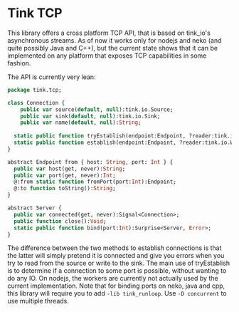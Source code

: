 # Tink TCP

This library offers a cross platform TCP API, that is based on tink_io's asynchronous streams. As of now it works only for nodejs and neko (and quite possibly Java and C++), but the current state shows that it can be implemented on any platform that exposes TCP capabilities in some fashion.

The API is currently very lean:

```haxe
package tink.tcp;

class Connection {
	public var source(default, null):tink.io.Source;
	public var sink(default, null):tink.io.Sink;
	public var name(default, null):String;
  
  static public function tryEstablish(endpoint:Endpoint, ?reader:tink.io.Worker, ?writer:tink.io.Worker):Suprise<Connection, Error>;
  static public function establish(endpoint:Endpoint, ?reader:tink.io.Worker, ?writer:tink.io.Worker):Connection;
}

abstract Endpoint from { host: String, port: Int } {
  public var host(get, never):String;
  public var port(get, never):Int;
  @:from static function fromPort(port:Int):Endpoint;
  @:to function toString():String;
}

abstract Server {
  public var connected(get, never):Signal<Connection>;
  public function close():Void;
  static public function bind(port:Int):Surprise<Server, Error>;
}
```

The difference between the two methods to establish connections is that the latter will simply pretend it is connected and give you errors when you try to read from the source or write to the sink. The main use of tryEstablish is to determine if a connection to some port is possible, without wanting to do any IO. On nodejs, the workers are currently not actually used by the current implementation. Note that for binding ports on neko, java and cpp, this library will require you to add `-lib tink_runloop`. Use `-D concurrent` to use multiple threads.